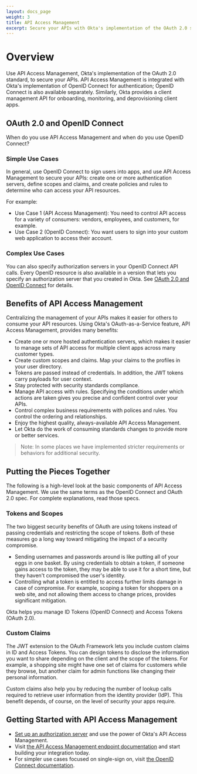 ```yaml
---
layout: docs_page
weight: 3
title: API Access Management
excerpt: Secure your APIs with Okta's implementation of the OAuth 2.0 standard.
---
```


# Overview

Use API Access Management, Okta's implementation of the OAuth 2.0 standard, to secure your APIs.
API Access Management is integrated with Okta's implementation of OpenID Connect for authentication;
OpenID Connect is also available separately. Similarly, Okta provides a client management API
for onboarding, monitoring, and deprovisioning client apps.

## OAuth 2.0 and OpenID Connect
 
When do you use API Access Management and when do you use OpenID Connect?
 
### Simple Use Cases

In general, use OpenID Connect to sign users into apps, and use API Access Management to secure your APIs: 
create one or more authentication servers, define scopes and claims, and create policies and rules to determine who can access your API resources.

For example:

* Use Case 1 (API Access Management): You need to control API access for a variety of consumers: vendors, employees, and customers, for example.
* Use Case 2 (OpenID Connect): You want users to sign into your custom web application to access their account. 

### Complex Use Cases

You can also specify authorization servers in your OpenID Connect API calls. 
Every OpenID resource is also available in a version that lets you specify an authorization server that you created in Okta.
See [OAuth 2.0 and OpenID Connect](#oauth-20-and-openid-connect) for details.
 
## Benefits of API Access Management

Centralizing the management of your APIs makes it easier for others to consume your API resources.
Using Okta's OAuth-as-a-Service feature, API Access Management, provides many benefits:

* Create one or more hosted authentication servers, which makes it easier to manage sets of API access for multiple client apps across many customer types.
* Create custom scopes and claims. Map your claims to the profiles in your user directory. 
* Tokens are passed instead of credentials. In addition, the JWT tokens carry payloads for user context.
* Stay protected with security standards compliance.
* Manage API access with rules. Specifying the conditions under which actions are taken gives you precise and confident control over your APIs. 
* Control complex business requirements with polices and rules. You control the ordering and relationships.
* Enjoy the highest quality, always-available API Access Management. 
* Let Okta do the work of consuming standards changes to provide more or better services.

> Note: In some places we have implemented stricter requirements or behaviors for additional security.  

## Putting the Pieces Together

The following is a high-level look at the basic components of API Access Management. 
We use the same terms as the OpenID Connect and OAuth 2.0 spec. For complete explanations, read those specs.

### Tokens and Scopes

The two biggest security benefits of OAuth are using tokens instead of passing credentials and restricting the scope of tokens. 
Both of these measures go a long way toward mitigating the impact of a security compromise. 

* Sending usernames and passwords around is like putting all of your eggs in one basket. By using credentials to obtain a token, 
    if someone gains access to the token, they may be able to use it for a short time, but they haven't compromised the user's identity.
* Controlling what a token is entitled to access further limits damage in case of compromise. For example, scoping a token for shoppers 
    on a web site, and not allowing them access to change prices, provides significant mitigation.

Okta helps you manage ID Tokens (OpenID Connect) and Access Tokens (OAuth 2.0).

### Custom Claims

The JWT extension to the OAuth Framework lets you include custom claims in ID and Access Tokens. 
You can design tokens to disclose the information you want to share depending on the client and the scope of the tokens.
For example, a shopping site might have one set of claims for customers while they browse, but another claim for admin functions
like changing their personal information.

Custom claims also help you by reducing the number of lookup calls required to retrieve user information from the identity provider (IdP).
This benefit depends, of course, on the level of security your apps require. 

## Getting Started with API Access Management

* [Set up an authorization server](https://help.okta.com/en/prev/Content/Topics/Security/API_Access.htm) and use the power of Okta's API Access Management.
* Visit [the API Access Management endpoint documentation](/docs/api/resources/oauth2.html) and start building your integration today.
* For simpler use cases focused on single-sign on, visit [the OpenID Connect documentation](/docs/api/resources/oidc.html).

